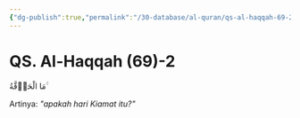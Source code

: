 ```yaml
---
{"dg-publish":true,"permalink":"/30-database/al-quran/qs-al-haqqah-69-2/"}
---
```



# QS. Al-Haqqah (69)-2
مَا الْحَاۤقَّةُ ۚ 

Artinya: *"apakah hari Kiamat itu?"*
